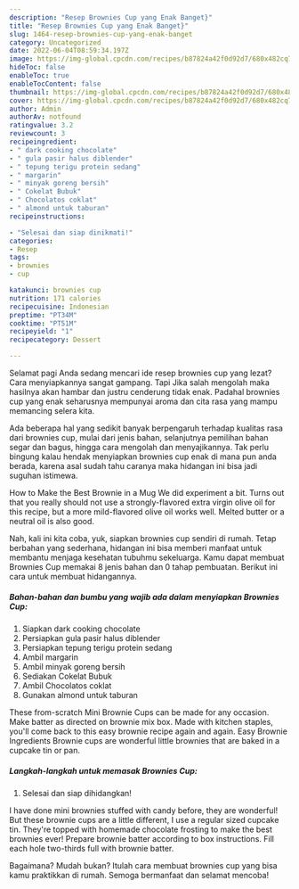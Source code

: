 ```yaml
---
description: "Resep Brownies Cup yang Enak Banget}"
title: "Resep Brownies Cup yang Enak Banget}"
slug: 1464-resep-brownies-cup-yang-enak-banget
category: Uncategorized
date: 2022-06-04T08:59:34.197Z
image: https://img-global.cpcdn.com/recipes/b87824a42f0d92d7/680x482cq70/brownies-cup-foto-resep-utama.jpg
hideToc: false
enableToc: true
enableTocContent: false
thumbnail: https://img-global.cpcdn.com/recipes/b87824a42f0d92d7/680x482cq70/brownies-cup-foto-resep-utama.jpg
cover: https://img-global.cpcdn.com/recipes/b87824a42f0d92d7/680x482cq70/brownies-cup-foto-resep-utama.jpg
author: Admin
authorAv: notfound
ratingvalue: 3.2
reviewcount: 3
recipeingredient:
- " dark cooking chocolate"
- " gula pasir halus diblender"
- " tepung terigu protein sedang"
- " margarin"
- " minyak goreng bersih"
- " Cokelat Bubuk"
- " Chocolatos coklat"
- " almond untuk taburan"
recipeinstructions:

- "Selesai dan siap dinikmati!"
categories:
- Resep
tags:
- brownies
- cup

katakunci: brownies cup 
nutrition: 171 calories
recipecuisine: Indonesian
preptime: "PT34M"
cooktime: "PT51M"
recipeyield: "1"
recipecategory: Dessert

---
```



Selamat pagi Anda sedang mencari ide resep brownies cup yang lezat? Cara menyiapkannya sangat gampang. Tapi Jika salah mengolah maka hasilnya akan hambar dan justru cenderung tidak enak. Padahal brownies cup yang enak seharusnya mempunyai aroma dan cita rasa yang mampu memancing selera kita.


Ada beberapa hal yang sedikit banyak berpengaruh terhadap kualitas rasa dari brownies cup, mulai dari jenis bahan, selanjutnya pemilihan bahan segar dan bagus, hingga cara mengolah dan menyajikannya. Tak perlu bingung kalau hendak menyiapkan brownies cup enak di mana pun anda berada, karena asal sudah tahu caranya maka hidangan ini bisa jadi suguhan istimewa.

How to Make the Best Brownie in a Mug We did experiment a bit. Turns out that you really should not use a strongly-flavored extra virgin olive oil for this recipe, but a more mild-flavored olive oil works well. Melted butter or a neutral oil is also good.


Nah, kali ini kita coba, yuk, siapkan brownies cup sendiri di rumah. Tetap berbahan yang sederhana, hidangan ini bisa memberi manfaat untuk membantu menjaga kesehatan tubuhmu sekeluarga. Kamu dapat membuat Brownies Cup memakai 8 jenis bahan dan 0 tahap pembuatan. Berikut ini cara untuk membuat hidangannya.

<!--inarticleads1-->

##### Bahan-bahan dan bumbu yang wajib ada dalam menyiapkan Brownies Cup:

1. Siapkan  dark cooking chocolate
1. Persiapkan  gula pasir halus diblender
1. Persiapkan  tepung terigu protein sedang
1. Ambil  margarin
1. Ambil  minyak goreng bersih
1. Sediakan  Cokelat Bubuk
1. Ambil  Chocolatos coklat
1. Gunakan  almond untuk taburan


These from-scratch Mini Brownie Cups can be made for any occasion. Make batter as directed on brownie mix box. Made with kitchen staples, you&#39;ll come back to this easy brownie recipe again and again. Easy Brownie Ingredients Brownie cups are wonderful little brownies that are baked in a cupcake tin or pan. 

<!--inarticleads2-->

##### Langkah-langkah untuk memasak Brownies Cup:


1. Selesai dan siap dihidangkan!

I have done mini brownies stuffed with candy before, they are wonderful! But these brownie cups are a little different, I use a regular sized cupcake tin. They&#39;re topped with homemade chocolate frosting to make the best brownies ever! Prepare brownie batter according to box instructions. Fill each hole two-thirds full with brownie batter. 

Bagaimana? Mudah bukan? Itulah cara membuat brownies cup yang bisa kamu praktikkan di rumah. Semoga bermanfaat dan selamat mencoba!
